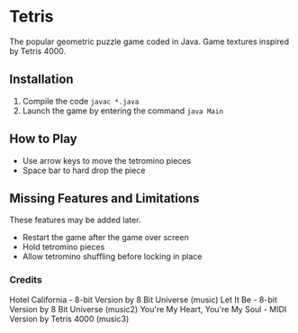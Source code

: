 # Tetris
The popular geometric puzzle game coded in Java. Game textures inspired by Tetris 4000.

## Installation
1. Compile the code `javac *.java`
2. Launch the game by entering the command `java Main`

## How to Play
- Use arrow keys to move the tetromino pieces
- Space bar to hard drop the piece

## Missing Features and Limitations
These features may be added later.
* Restart the game after the game over screen
* Hold tetromino pieces
* Allow tetromino shuffling before locking in place

### Credits
Hotel California - 8-bit Version by 8 Bit Universe (music)
Let It Be - 8-bit Version by 8 Bit Universe (music2)
You're My Heart, You're My Soul - MIDI Version by Tetris 4000 (music3)
